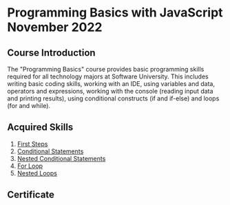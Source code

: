 # Programming Basics with JavaScript November 2022

## Course Introduction

The "Programming Basics" course provides basic programming skills required for all technology majors at Software University. This includes writing basic coding skills, working with an IDE, using variables and data, operators and expressions, working with the console (reading input data and printing results), using conditional constructs (if and if-else) and loops (for and while).

## Acquired Skills

1. [First Steps](/Programming-Basics-November-2022/1.First-Steps/)
2. [Conditional Statements](/Programming-Basics-November-2022/2.Conditional-Statements/)
3. [Nested Conditional Statements](/Programming-Basics-November-2022/3.Nested-Conditional-Statements/)
4. [For Loop](/Programming-Basics-November-2022/4.For-Loop/)
5. [Nested Loops](/Programming-Basics-November-2022/4.For-Loop/)

## Certificate
[](/recources/basics.jpeg)